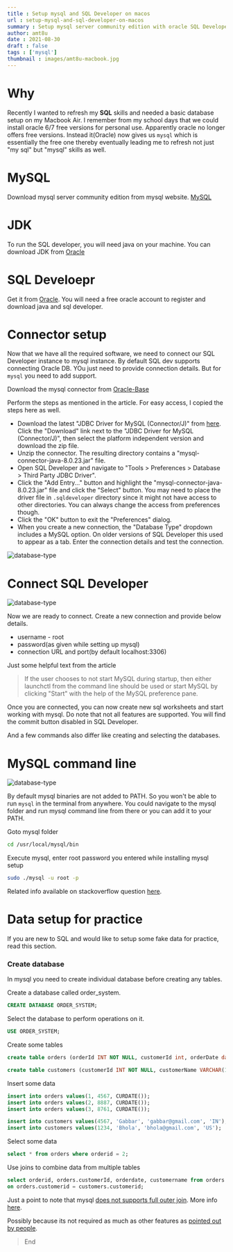 ```yaml
---
title : Setup mysql and SQL Developer on macos
url : setup-mysql-and-sql-developer-on-macos
summary : Setup mysql server community edition with oracle SQL Developer on MacOS.
author: amt8u
date : 2021-08-30
draft : false
tags : ['mysql']
thumbnail : images/amt8u-macbook.jpg
---
```


# Why
Recently I wanted to refresh my **SQL** skills and needed a basic database setup on my Macbook Air. I remember from my school days that we could install oracle 6/7 free versions for personal use. Apparently oracle no longer offers free versions. Instead it(Oracle) now gives us `mysql` which is essentially the free one thereby eventually leading me to refresh not just "my sql" but "mysql" skills as well.

# MySQL
Download mysql server community edition from mysql website.
[MySQL](https://dev.mysql.com/downloads/mysql/)

# JDK
To run the SQL developer, you will need java on your machine. You can download JDK from [Oracle](https://www.oracle.com/java/technologies/javase-jdk11-downloads.html)

# SQL Develoepr
Get it from [Oracle](https://www.oracle.com/tools/downloads/sqldev-downloads.html). You will need a free oracle account to register and download java and sql developer.

# Connector setup
Now that we have all the required software, we need to connect our SQL Developer instance to mysql instance. By default SQL dev supports connecting Oracle DB. YOu just need to provide connection details. But for `mysql` you need to add support.

Download the mysql connector from [Oracle-Base](https://oracle-base.com/articles/mysql/mysql-connections-in-sql-developer)

Perform the steps as mentioned in the article. For easy access, I copied the steps here as well.

* Download the latest "JDBC Driver for MySQL (Connector/J)" from [here](https://www.mysql.com/products/connector/). Click the "Download" link next to the "JDBC Driver for MySQL (Connector/J)", then select the platform independent version and download the zip file.
* Unzip the connector. The resulting directory contains a "mysql-connector-java-8.0.23.jar" file.
* Open SQL Developer and navigate to "Tools > Preferences > Database > Third Party JDBC Driver".
* Click the "Add Entry..." button and highlight the "mysql-connector-java-8.0.23.jar" file and click the "Select" button. You may need to place the driver file in `.sqldeveloper` directory since it might not have access to other directories. You can always change the access from preferences though.
* Click the "OK" button to exit the "Preferences" dialog.
* When you create a new connection, the "Database Type" dropdown includes a MySQL option. On older versions of SQL Developer this used to appear as a tab. Enter the connection details and test the connection.

![database-type](images/database-type.png)

# Connect SQL Developer

![database-type](images/sql-developer.png)

Now we are ready to connect. Create a new connection and provide below details.

* username - root
* password(as given while setting up mysql)
* connection URL and port(by default localhost:3306)

Just some helpful text from the article
> If the user chooses to not start MySQL during startup, then either launchctl from the command line should be used or start MySQL by clicking "Start" with the help of the MySQL preference pane.

Once you are connected, you can now create new sql worksheets and start working with mysql. Do note that not all features are supported. You will find the commit button disabled in SQL Developer.

And a few commands also differ like creating and selecting the databases.

# MySQL command line

![database-type](images/command-line.png)

By default mysql binaries are not added to PATH. So you won't be able to run `mysql` in the terminal from anywhere. You could navigate to the mysql folder and run mysql command line from there or you can add it to your PATH.

Goto mysql folder

```bash
cd /usr/local/mysql/bin
```

Execute mysql, enter root password you entered while installing mysql setup

```bash
sudo ./mysql -u root -p
```

Related info available on stackoverflow question [here](https://stackoverflow.com/questions/30990488/how-do-i-install-command-line-mysql-client-on-mac).

# Data setup for practice
If you are new to SQL and would like to setup some fake data for practice, read this section.

### Create database
In mysql you need to create individual database before creating any tables.

Create a database called order_system.
```sql
CREATE DATABASE ORDER_SYSTEM;
```

Select the database to perform operations on it.
```sql
USE ORDER_SYSTEM;
```

Create some tables
```sql
create table orders (orderId INT NOT NULL, customerId int, orderDate date);

create table customers (customerId INT NOT NULL, customerName VARCHAR(100), contactName VARCHAR(100), country VARCHAR(50));
```

Insert some data
```sql
insert into orders values(1, 4567, CURDATE()); 
insert into orders values(2, 8887, CURDATE()); 
insert into orders values(3, 8761, CURDATE()); 

insert into customers values(4567, 'Gabbar', 'gabbar@gmail.com', 'IN');
insert into customers values(1234, 'Bhola', 'bhola@gmail.com', 'US');
```

Select some data
```sql
select * from orders where orderid = 2;
```

Use joins to combine data from multiple tables
```sql
select orderid, orders.customerId, orderdate, customername from orders join customers
on orders.customerid = customers.customerid;
```

Just a point to note that mysql [does not supports full outer join](https://stackoverflow.com/questions/4796872/how-can-i-do-a-full-outer-join-in-mysql). More info [here](https://dev.mysql.com/doc/refman/8.0/en/join.html).

Possibly because its not required as much as other features as [pointed out by people](https://stackoverflow.com/questions/3362079/is-there-a-reason-mysql-doesnt-support-full-outer-joins).

> End

